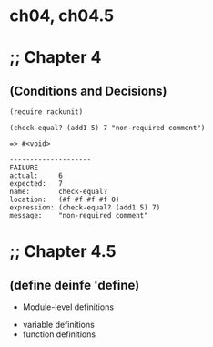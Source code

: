 ch04, ch04.5
============

# ;; Chapter 4
## (Conditions and Decisions)

```racket
(require rackunit)

(check-equal? (add1 5) 7 "non-required comment")
```

```result
=> #<void>

--------------------
FAILURE
actual:     6
expected:   7
name:       check-equal?
location:   (#f #f #f #f 0)
expression: (check-equal? (add1 5) 7)
message:    "non-required comment"
```

# ;; Chapter 4.5
## (define deinfe 'define)

* Module-level definitions
 - variable definitions
 - function definitions
